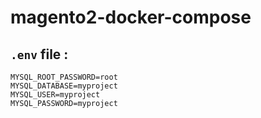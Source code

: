 # magento2-docker-compose

## `.env` file :

```
MYSQL_ROOT_PASSWORD=root
MYSQL_DATABASE=myproject
MYSQL_USER=myproject
MYSQL_PASSWORD=myproject
```
